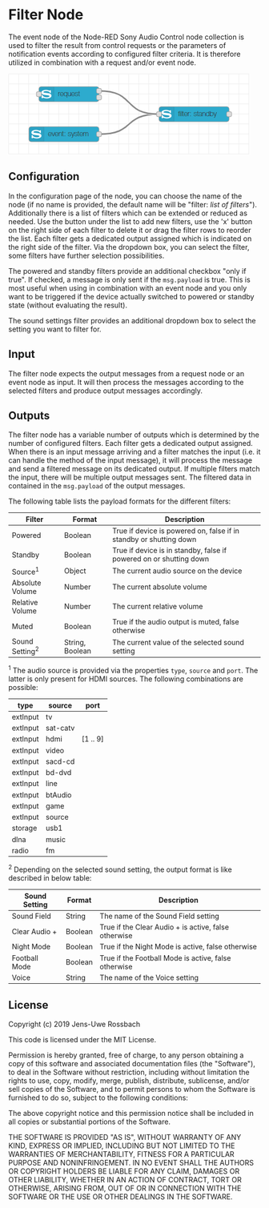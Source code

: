 # Filter Node
The event node of the Node-RED Sony Audio Control node collection is used to filter the result from control requests or the parameters of notification events according to configured filter criteria. It is therefore utilized in combination with a request and/or event node.

![Filter Node](images/filter_node.png)

## Configuration
In the configuration page of the node, you can choose the name of the node (if no name is provided, the default name will be "filter: _list of filters_"). Additionally there is a list of filters which can be extended or reduced as needed. Use the button under the list to add new filters, use the 'x' button on the right side of each filter to delete it or drag the filter rows to reorder the list. Each filter gets a dedicated output assigned which is indicated on the right side of the filter. Via the dropdown box, you can select the filter, some filters have further selection possibilities.

The powered and standby filters provide an additional checkbox "only if true". If checked, a message is only sent if the `msg.payload` is true. This is most useful when using in combination with an event node and you only want to be triggered if the device actually switched to powered or standby state (without evaluating the result).

The sound settings filter provides an additional dropdown box to select the setting you want to filter for.

## Input
The filter node expects the output messages from a request node or an event node as input. It will then process the messages according to the selected filters and produce output messages accordingly.

## Outputs
The filter node has a variable number of outputs which is determined by the number of configured filters. Each filter gets a dedicated output assigned. When there is an input message arriving and a filter matches the input (i.e. it can handle the method of the input message), it will process the message and send a filtered message on its dedicated output. If multiple filters match the input, there will be multiple output messages sent. The filtered data in contained in the `msg.payload` of the output messages.

The following table lists the payload formats for the different filters:

|Filter                   |Format         |Description                                                       |
|-------------------------|---------------|------------------------------------------------------------------|
|Powered                  |Boolean        |True if device is powered on, false if in standby or shutting down|
|Standby                  |Boolean        |True if device is in standby, false if powered on or shutting down|
|Source<sup>1</sup>       |Object         |The current audio source on the device                            |
|Absolute Volume          |Number         |The current absolute volume                                       |
|Relative Volume          |Number         |The current relative volume                                       |
|Muted                    |Boolean        |True if the audio output is muted, false otherwise                |
|Sound Setting<sup>2</sup>|String, Boolean|The current value of the selected sound setting                   |

<sup>1</sup> The audio source is provided via the properties `type`, `source` and `port`. The latter is only present for HDMI sources. The following combinations are possible:

|type    |source  |port    |
|--------|--------|--------|
|extInput|tv      |        |
|extInput|sat-catv|        |
|extInput|hdmi    |[1 .. 9]|
|extInput|video   |        |
|extInput|sacd-cd |        |
|extInput|bd-dvd  |        |
|extInput|line    |        |
|extInput|btAudio |        |
|extInput|game    |        |
|extInput|source  |        |
|storage |usb1    |        |
|dlna    |music   |        |
|radio   |fm      |        |

<sup>2</sup> Depending on the selected sound setting, the output format is like described in below table:

|Sound Setting|Format |Description                                         |
|-------------|-------|----------------------------------------------------|
|Sound Field  |String |The name of the Sound Field setting                 |
|Clear Audio +|Boolean|True if the Clear Audio + is active, false otherwise|
|Night Mode   |Boolean|True if the Night Mode is active, false otherwise   |
|Football Mode|Boolean|True if the Football Mode is active, false otherwise|
|Voice        |String |The name of the Voice setting                       |

## License
Copyright (c) 2019 Jens-Uwe Rossbach

This code is licensed under the MIT License.

Permission is hereby granted, free of charge, to any person obtaining a copy
of this software and associated documentation files (the "Software"), to deal
in the Software without restriction, including without limitation the rights
to use, copy, modify, merge, publish, distribute, sublicense, and/or sell
copies of the Software, and to permit persons to whom the Software is
furnished to do so, subject to the following conditions:

The above copyright notice and this permission notice shall be included in all
copies or substantial portions of the Software.

THE SOFTWARE IS PROVIDED "AS IS", WITHOUT WARRANTY OF ANY KIND, EXPRESS OR
IMPLIED, INCLUDING BUT NOT LIMITED TO THE WARRANTIES OF MERCHANTABILITY,
FITNESS FOR A PARTICULAR PURPOSE AND NONINFRINGEMENT. IN NO EVENT SHALL THE
AUTHORS OR COPYRIGHT HOLDERS BE LIABLE FOR ANY CLAIM, DAMAGES OR OTHER
LIABILITY, WHETHER IN AN ACTION OF CONTRACT, TORT OR OTHERWISE, ARISING FROM,
OUT OF OR IN CONNECTION WITH THE SOFTWARE OR THE USE OR OTHER DEALINGS IN THE
SOFTWARE.